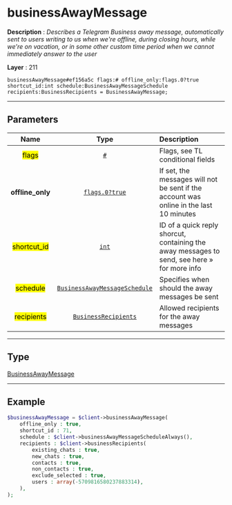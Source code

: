 # businessAwayMessage

**Description** : *Describes a Telegram Business away message, automatically sent to users writing to us when we're offline, during closing hours, while we're on vacation, or in some other custom time period when we cannot immediately answer to the user*

**Layer** : 211

```tl
businessAwayMessage#ef156a5c flags:# offline_only:flags.0?true shortcut_id:int schedule:BusinessAwayMessageSchedule recipients:BusinessRecipients = BusinessAwayMessage;
```

---

## Parameters

| Name | Type | Description |
| :---: | :---: | :--- |
| <mark>flags</mark> | [`#`](type/#) | Flags, see TL conditional fields |
| **offline_only** | [`flags.0?true`](type/true) | If set, the messages will not be sent if the account was online in the last 10 minutes |
| <mark>shortcut_id</mark> | [`int`](type/int) | ID of a quick reply shorcut, containing the away messages to send, see here » for more info |
| <mark>schedule</mark> | [`BusinessAwayMessageSchedule`](type/BusinessAwayMessageSchedule) | Specifies when should the away messages be sent |
| <mark>recipients</mark> | [`BusinessRecipients`](type/BusinessRecipients) | Allowed recipients for the away messages |

---

## Type

[BusinessAwayMessage](type/BusinessAwayMessage)

---

## Example

```php
$businessAwayMessage = $client->businessAwayMessage(
	offline_only : true,
	shortcut_id : 71,
	schedule : $client->businessAwayMessageScheduleAlways(),
	recipients : $client->businessRecipients(
		existing_chats : true,
		new_chats : true,
		contacts : true,
		non_contacts : true,
		exclude_selected : true,
		users : array(-5709816580237883314),
	),
);
```